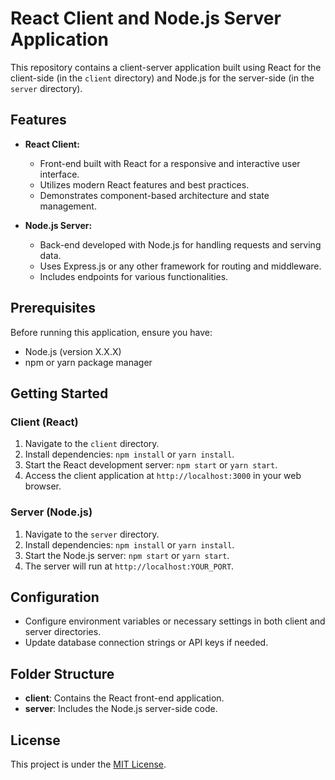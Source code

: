 # React Client and Node.js Server Application

This repository contains a client-server application built using React for the client-side (in the `client` directory) and Node.js for the server-side (in the `server` directory).

## Features

- **React Client:**
  - Front-end built with React for a responsive and interactive user interface.
  - Utilizes modern React features and best practices.
  - Demonstrates component-based architecture and state management.

- **Node.js Server:**
  - Back-end developed with Node.js for handling requests and serving data.
  - Uses Express.js or any other framework for routing and middleware.
  - Includes endpoints for various functionalities.

## Prerequisites

Before running this application, ensure you have:

- Node.js (version X.X.X)
- npm or yarn package manager

## Getting Started

### Client (React)

1. Navigate to the `client` directory.
2. Install dependencies: `npm install` or `yarn install`.
3. Start the React development server: `npm start` or `yarn start`.
4. Access the client application at `http://localhost:3000` in your web browser.

### Server (Node.js)

1. Navigate to the `server` directory.
2. Install dependencies: `npm install` or `yarn install`.
3. Start the Node.js server: `npm start` or `yarn start`.
4. The server will run at `http://localhost:YOUR_PORT`.

## Configuration

- Configure environment variables or necessary settings in both client and server directories.
- Update database connection strings or API keys if needed.

## Folder Structure

- **client**: Contains the React front-end application.
- **server**: Includes the Node.js server-side code.

## License

This project is under the [MIT License](LICENSE).
